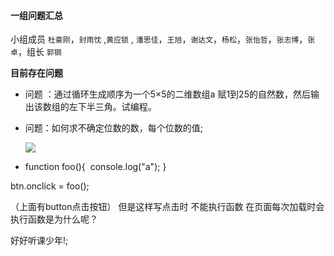 #### 一组问题汇总 

小组成员 `杜豪刚`，`封雨忱` ,`黄应锁` , `潘思佳`，`王旭`，`谢达文`，`杨松`，`张怡哲`，`张志博`，`张卓`，组长 `郭钢`

**目前存在问题**

* 问题 ：通过循环生成顺序为一个5×5的二维数组a 赋1到25的自然数，然后输出该数组的左下半三角。试编程。

* 问题：如何求不确定位数的数，每个位数的值;

  ![](https://upload-images.jianshu.io/upload_images/18300474-81df65f268b3eb9f.png?imageMogr2/auto-orient/strip%7CimageView2/2/w/1240)

* function foo(){
  ​            console.log("a");
 }

 btn.onclick = foo();

（上面有button点击按钮）  但是这样写点击时 不能执行函数 在页面每次加载时会执行函数是为什么呢？

好好听课少年!;